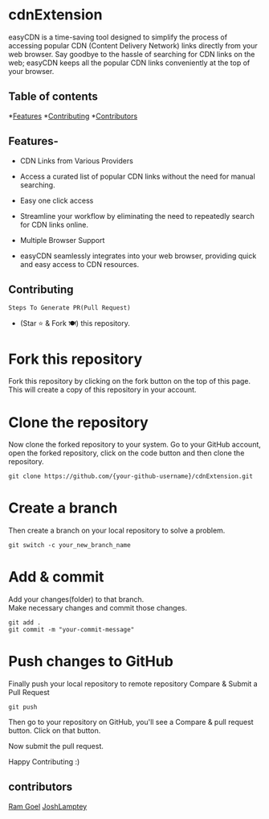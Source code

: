 # cdnExtension

easyCDN is a time-saving tool designed to simplify the process of accessing popular CDN (Content Delivery Network) links directly from your web browser. Say goodbye to the hassle of searching for CDN links on the web; easyCDN keeps all the popular CDN links conveniently at the top of your browser.

## Table of contents
 *[Features](#features)
 *[Contributing](#contributing)
 *[Contributors](#contributors)




## Features- 
- CDN Links from Various Providers
 + Access a curated list of popular CDN links without the need for manual searching.

- Easy one click access
 + Streamline your workflow by eliminating the need to repeatedly search for CDN links online.
  
- Multiple Browser Support
 + easyCDN seamlessly integrates into your web browser, providing quick and easy access to CDN resources.


## Contributing
  `Steps To Generate PR(Pull Request)`

- (Star ⭐ & Fork 🍽️) this repository.


# Fork this repository

Fork this repository by clicking on the fork button on the top of this page. This will create a copy of this repository in your account.

# Clone the repository

Now clone the forked repository to your system. Go to your GitHub account, open the forked repository, click on the code button and then clone the repository.


```
git clone https://github.com/{your-github-username}/cdnExtension.git

```

# Create a branch

Then create a branch on your local repository to solve a problem.


```
git switch -c your_new_branch_name

```

# Add & commit

Add your changes(folder) to that branch. <br/>
Make necessary changes and commit those changes. 


```
git add .
git commit -m "your-commit-message"

```

# Push changes to GitHub

Finally push your local repository to remote repository
Compare & Submit a Pull Request


```
git push 

```

Then go to your repository on GitHub, you'll see a Compare & pull request button. Click on that button.

Now submit the pull request.




Happy Contributing :)

## contributors
[Ram Goel](https://github.com/RamGoel)
[JoshLamptey](https://github.com/JoshLamptey)

